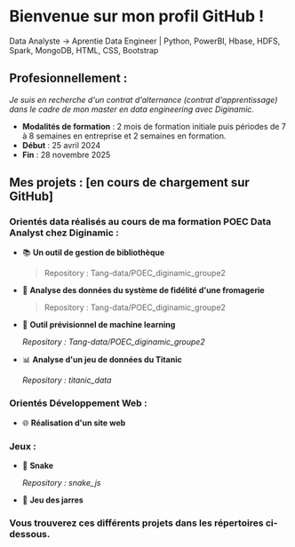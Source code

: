 # Bienvenue sur mon profil GitHub ! 
Data Analyste →  Aprentie Data Engineer  |  Python, PowerBI, Hbase, HDFS, Spark, MongoDB, HTML, CSS, Bootstrap
## Profesionnellement : 
*Je suis en recherche d'un contrat d'alternance (contrat d'apprentissage) dans le cadre de mon master en data engineering avec Diginamic.*
 - **Modalités de formation** : 2 mois de formation initiale puis périodes de 7 à 8 semaines en entreprise et 2 semaines en formation.
 - **Début** : 25 avril 2024
 - **Fin** : 28 novembre 2025

## Mes projets : [en cours de chargement sur GitHub]
### Orientés data réalisés au cours de ma formation POEC Data Analyst chez Diginamic : 
 - 📚 **Un outil de gestion de bibliothèque**

   > Repository :  Tang-data/POEC_diginamic_groupe2
 - 📶 **Analyse des données du système de fidélité d'une fromagerie**

   > Repository :  Tang-data/POEC_diginamic_groupe2
 - 🤖 **Outil prévisionnel de machine learning**

   *Repository :  Tang-data/POEC_diginamic_groupe2*
 - 📊 **Analyse d'un jeu de données du Titanic**

   *Repository :  titanic_data* 
### Orientés Développement Web : 
 - 🌐 **Réalisation d'un site web**

### Jeux : 
 - 🐍 **Snake**
    
   *Repository :  snake_js*
 - 🏺 **Jeu des jarres**


### Vous trouverez ces différents projets dans les répertoires ci-dessous.
